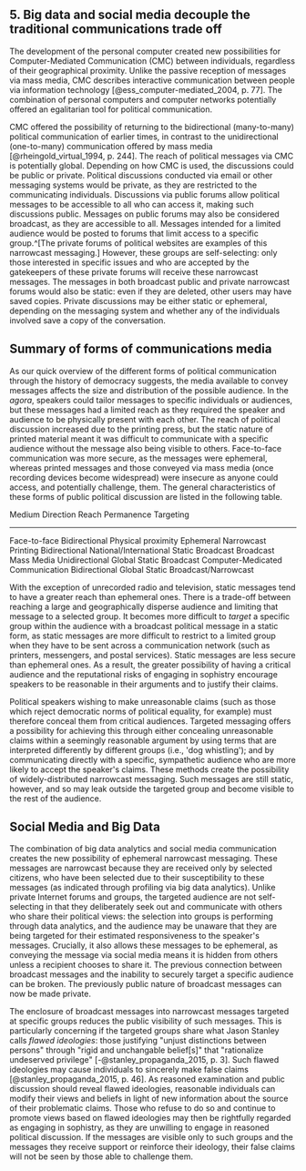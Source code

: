 ## 5. Big data and social media decouple the traditional communications trade off

The development of the personal computer created new possibilities for Computer-Mediated Communication (CMC) between individuals, regardless of their geographical proximity.  Unlike the passive reception of messages via mass media, CMC describes interactive communication between people via information technology [@ess_computer-mediated_2004, p. 77].  The combination of personal computers and computer networks potentially offered an egalitarian tool for political communication. 

CMC offered the possibility of returning to the bidirectional (many-to-many) political communication of earlier times, in contrast to the unidirectional (one-to-many) communication offered by mass media [@rheingold_virtual_1994, p. 244].  The reach of political messages via CMC is potentially global.  Depending on how CMC is used, the discussions could be public or private.  Political discussions conducted via email or other messaging systems would be private, as they are restricted to the communicating individuals.  Discussions via public forums allow political messages to be accessible to all who can access it, making such discussions public.  Messages on public forums may also be considered broadcast, as they are accessible to all.  Messages intended for a limited audience would be posted to forums that limit access to a specific group.^[The private forums of political websites are examples of this narrowcast messaging.]  However, these groups are self-selecting: only those interested in specific issues and who are accepted by the gatekeepers of these private forums will receive these narrowcast messages.  The messages in both broadcast public and private narrowcast forums would also be static: even if they are deleted, other users may have saved copies.  Private discussions may be either static or ephemeral, depending on the messaging system and whether any of the individuals involved save a copy of the conversation.


## Summary of forms of communications media

As our quick overview of the different forms of political communication through the history of democracy suggests, the media available to convey messages affects the size and distribution of the possible audience.  In the *agora*, speakers could tailor messages to specific individuals or audiences, but these messages had a limited reach as they required the speaker and audience to be physically present with each other.  The reach of political discussion increased due to the printing press, but the static nature of printed material meant it was difficult to communicate with a specific audience without the message also being visible to others.  Face-to-face communication was more secure, as the messages were ephemeral, whereas printed messages and those conveyed via mass media (once recording devices become widespread) were insecure as anyone could access, and potentially challenge, them.  The general characteristics of these forms of public political discussion are listed in the following table.

Medium                             Direction        Reach                  Permanence         Targeting
--------                           -----------      -------                ------------       -----------
Face-to-face                       Bidirectional    Physical proximity     Ephemeral          Narrowcast
Printing                           Bidirectional    National/International Static             Broadcast
Broadcast Mass Media               Unidirectional   Global                 Static             Broadcast
Computer-Medicated Communication   Bidirectional    Global                 Static             Broadcast/Narrowcast

With the exception of unrecorded radio and television, static messages tend to have a greater reach than ephemeral ones.  There is a trade-off between reaching a large and geographically disperse audience and limiting that message to a selected group.  It becomes more difficult to *target* a specific group within the audience with a broadcast political message in a static form, as static messages are more difficult to restrict to a limited group when they have to be sent across a communication network (such as printers, messengers, and postal services).  Static messages are less secure than ephemeral ones.  As a result, the greater possibility of having a critical audience and the reputational risks of engaging in sophistry encourage speakers to be reasonable in their arguments and to justify their claims.

Political speakers wishing to make unreasonable claims (such as those which reject democratic norms of political equality, for example) must therefore conceal them from critical audiences.  Targeted messaging offers a possibility for achieving this through either concealing unreasonable claims within a seemingly reasonable argument by using terms that are interpreted differently by different groups (i.e., 'dog whistling'); and by communicating directly with a specific, sympathetic audience who are more likely to accept the speaker's claims.  These methods create the possibility of widely-distributed narrowcast messaging.  Such messages are still static, however, and so may leak outside the targeted group and become visible to the rest of the audience. 


## Social Media and Big Data

The combination of big data analytics and social media communication creates the new possibility of ephemeral narrowcast messaging.  These messages are narrowcast because they are received only by selected citizens, who have been selected due to their susceptibility to these messages (as indicated through profiling via big data analytics).  Unlike private Internet forums and groups, the targeted audience are not self-selecting in that they deliberately seek out and communicate with others who share their political views: the selection into groups is performing through data analytics, and the audience may be unaware that they are being targeted for their estimated responsiveness to the speaker's messages.  Crucially, it also allows these messages to be ephemeral, as conveying the message via social media means it is hidden from others unless a recipient chooses to share it.  The previous connection between broadcast messages and the inability to securely target a specific audience can be broken.  The previously public nature of broadcast messages can now be made private.

The enclosure of broadcast messages into narrowcast messages targeted at specific groups reduces the public visibility of such messages.  This is particularly concerning if the targeted groups share what Jason Stanley calls *flawed ideologies*: those justifying "unjust distinctions between persons" through "rigid and unchangable belief[s]" that "rationalize undeserved privilege" [-@stanley_propaganda_2015, p. 3]. Such flawed ideologies may cause individuals to sincerely make false claims [@stanley_propaganda_2015, p. 46]. As reasoned examination and public discussion should reveal flawed ideologies, reasonable individuals can modify their views and beliefs in light of new information about the source of their problematic claims.  Those who refuse to do so and continue to promote views based on flawed ideologies may then be rightfully regarded as engaging in sophistry, as they are unwilling to engage in reasoned political discussion.  If the messages are visible only to such groups and the messages they receive support or reinforce their ideology, their false claims will not be seen by those able to challenge them.
